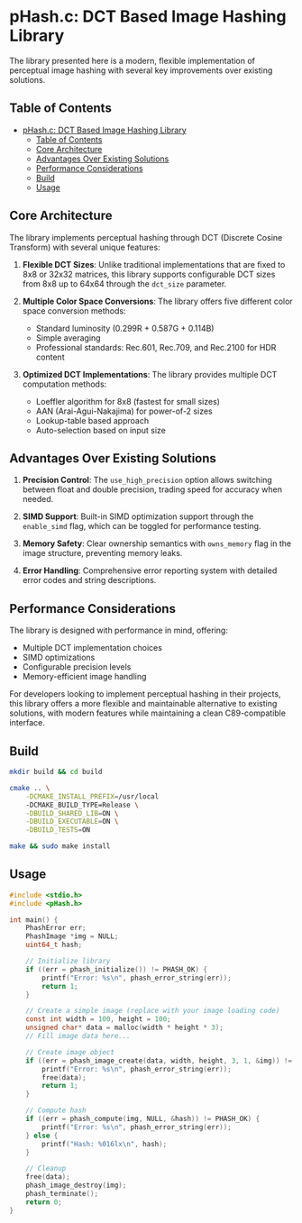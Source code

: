 # pHash.c: DCT Based Image Hashing Library 

The library presented here is a modern, flexible implementation of perceptual image hashing with several key improvements over existing solutions.

## Table of Contents

- [pHash.c: DCT Based Image Hashing Library](#phashc-dct-based-image-hashing-library)
  - [Table of Contents](#table-of-contents)
  - [Core Architecture](#core-architecture)
  - [Advantages Over Existing Solutions](#advantages-over-existing-solutions)
  - [Performance Considerations](#performance-considerations)
  - [Build](#build)
  - [Usage](#usage)

## Core Architecture

The library implements perceptual hashing through DCT (Discrete Cosine Transform) with several unique features:

1. **Flexible DCT Sizes**: Unlike traditional implementations that are fixed to 8x8 or 32x32 matrices, this library supports configurable DCT sizes from 8x8 up to 64x64 through the `dct_size` parameter.

2. **Multiple Color Space Conversions**: The library offers five different color space conversion methods:
    - Standard luminosity (0.299R + 0.587G + 0.114B)
    - Simple averaging
    - Professional standards: Rec.601, Rec.709, and Rec.2100 for HDR content

3. **Optimized DCT Implementations**: The library provides multiple DCT computation methods:
    - Loeffler algorithm for 8x8 (fastest for small sizes)
    - AAN (Arai-Agui-Nakajima) for power-of-2 sizes
    - Lookup-table based approach
    - Auto-selection based on input size

## Advantages Over Existing Solutions

1. **Precision Control**: The `use_high_precision` option allows switching between float and double precision, trading speed for accuracy when needed.

2. **SIMD Support**: Built-in SIMD optimization support through the `enable_simd` flag, which can be toggled for performance testing.

3. **Memory Safety**: Clear ownership semantics with `owns_memory` flag in the image structure, preventing memory leaks.

4. **Error Handling**: Comprehensive error reporting system with detailed error codes and string descriptions.

## Performance Considerations

The library is designed with performance in mind, offering:
- Multiple DCT implementation choices
- SIMD optimizations
- Configurable precision levels
- Memory-efficient image handling

For developers looking to implement perceptual hashing in their projects, this library offers a more flexible and maintainable alternative to existing solutions, with modern features while maintaining a clean C89-compatible interface.

## Build 

```bash 
mkdir build && cd build

cmake .. \
    -DCMAKE_INSTALL_PREFIX=/usr/local
    -DCMAKE_BUILD_TYPE=Release \
    -DBUILD_SHARED_LIB=ON \
    -DBUILD_EXECUTABLE=ON \
    -DBUILD_TESTS=ON

make && sudo make install
```

## Usage

```c
#include <stdio.h>
#include <pHash.h>

int main() {
    PhashError err;
    PhashImage *img = NULL;
    uint64_t hash;

    // Initialize library
    if ((err = phash_initialize()) != PHASH_OK) {
        printf("Error: %s\n", phash_error_string(err));
        return 1;
    }

    // Create a simple image (replace with your image loading code)
    const int width = 100, height = 100;
    unsigned char* data = malloc(width * height * 3);
    // Fill image data here...

    // Create image object
    if ((err = phash_image_create(data, width, height, 3, 1, &img)) != PHASH_OK) {
        printf("Error: %s\n", phash_error_string(err));
        free(data);
        return 1;
    }

    // Compute hash
    if ((err = phash_compute(img, NULL, &hash)) != PHASH_OK) {
        printf("Error: %s\n", phash_error_string(err));
    } else {
        printf("Hash: %016lx\n", hash);
    }

    // Cleanup
    free(data);
    phash_image_destroy(img);
    phash_terminate();
    return 0;
}
```

